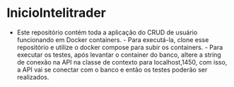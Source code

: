 # InicioIntelitrader

- Este repositório contém toda a aplicação do CRUD de usuário funcionando em Docker containers. - Para executá-la, clone esse repositório e utilize o docker compose para subir os containers.  - Para executar os testes, após levantar o container do banco, altere a string de conexão na API na classe de contexto para localhost,1450, com isso, a API vai se conectar com o banco e então os testes poderão ser realizados.